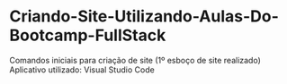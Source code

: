 # Criando-Site-Utilizando-Aulas-Do-Bootcamp-FullStack
Comandos iniciais para criação de site (1º esboço de site realizado)
Aplicativo utilizado: Visual Studio Code
